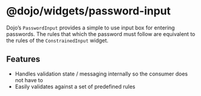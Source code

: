 <span class="citation" data-cites="dojo/widgets/password-input"><span class="citation" data-cites="dojo/widgets/password-input">@dojo/widgets/password-input</span></span>
==========================================================================================================================================================================

Dojo’s `PasswordInput` provides a simple to use input box for entering passwords. The rules that which the password must follow are equivalent to the rules of the `ConstrainedInput` widget.

Features
--------

-   Handles validation state / messaging internally so the consumer does not have to
-   Easily validates against a set of predefined rules
